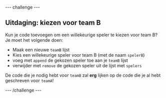 --- challenge ---

## Uitdaging: kiezen voor team B

Kun je code toevoegen om een ​​willekeurige speler te kiezen voor team B? Je moet het volgende doen:

+ Maak een nieuwe `teamB` lijst
+ Kies een willekeurige speler voor team B (met de naam `spelerB`)
+ voeg met `append` de gekozen speler toe aan je `teamB` lijst
+ verwijder met `remove` de gekozen speler uit de lijst met `spelers`

De code die je nodig hebt voor `teamB` zal **erg** lijken op de code die je al hebt geschreven voor `teamA`!

--- /challenge ---